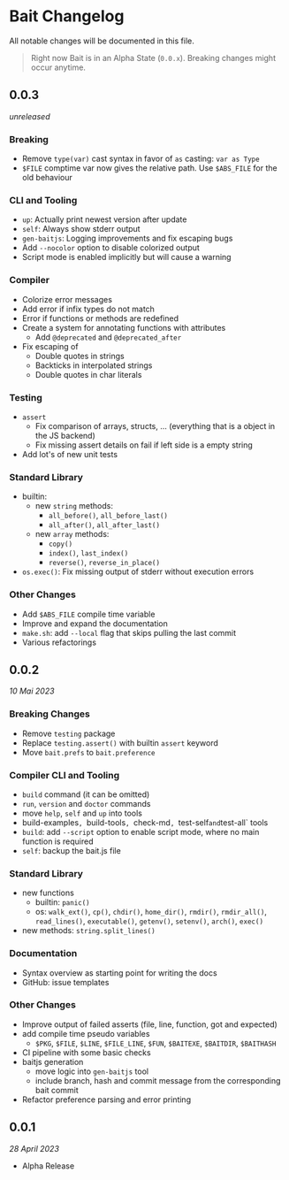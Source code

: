 # Bait Changelog
All notable changes will be documented in this file.

> Right now Bait is in an Alpha State (`0.0.x`). Breaking changes might occur anytime.


## 0.0.3
_unreleased_

### Breaking
- Remove `type(var)` cast syntax in favor of `as` casting: `var as Type`
- `$FILE` comptime var now gives the relative path. Use `$ABS_FILE` for the old behaviour

### CLI and Tooling
- `up`: Actually print newest version after update
- `self`: Always show stderr output
- `gen-baitjs`: Logging improvements and fix escaping bugs
- Add `--nocolor` option to disable colorized output
- Script mode is enabled implicitly but will cause a warning

### Compiler
- Colorize error messages
- Add error if infix types do not match
- Error if functions or methods are redefined
- Create a system for annotating functions with attributes
  - Add `@deprecated` and `@deprecated_after`
- Fix escaping of
  - Double quotes in strings
  - Backticks in interpolated strings
  - Double quotes in char literals

### Testing
- `assert`
  - Fix comparison of arrays, structs, ... (everything that is a object in the JS backend)
  - Fix missing assert details on fail if left side is a empty string
- Add lot's of new unit tests

### Standard Library
- builtin:
  - new `string` methods:
    - `all_before()`, `all_before_last()`
    - `all_after()`, `all_after_last()`
  - new `array` methods:
    - `copy()`
    - `index()`, `last_index()`
    - `reverse()`, `reverse_in_place()`
- `os.exec()`: Fix missing output of stderr without execution errors

### Other Changes
- Add `$ABS_FILE` compile time variable
- Improve and expand the documentation
- `make.sh`: add `--local` flag that skips pulling the last commit
- Various refactorings


## 0.0.2
_10 Mai 2023_

### Breaking Changes
- Remove `testing` package
- Replace `testing.assert()` with builtin `assert` keyword
- Move `bait.prefs` to `bait.preference`

### Compiler CLI and Tooling
- `build` command (it can be omitted)
- `run`, `version` and `doctor` commands
- move `help`, `self` and `up` into tools
- build-examples`, `build-tools`, `check-md`, `test-self` and `test-all` tools
- `build`: add `--script` option to enable script mode, where no main function is required
- `self`: backup the bait.js file

### Standard Library
- new functions
  - builtin: `panic()`
  - os: `walk_ext()`, `cp()`, `chdir()`, `home_dir()`, `rmdir()`,
    `rmdir_all()`, `read_lines()`, `executable()`, `getenv()`, `setenv()`,
    `arch()`, `exec()`
- new methods: `string.split_lines()`

### Documentation
- Syntax overview as starting point for writing the docs
- GitHub: issue templates

### Other Changes
- Improve output of failed asserts (file, line, function, got and expected)
- add compile time pseudo variables
  - `$PKG`, `$FILE`, `$LINE`, `$FILE_LINE`, `$FUN`, `$BAITEXE`, `$BAITDIR`, `$BAITHASH`
- CI pipeline with some basic checks
- baitjs generation
  - move logic into `gen-baitjs` tool
  - include branch, hash and commit message from the corresponding bait commit
- Refactor preference parsing and error printing


## 0.0.1
_28 April 2023_

- Alpha Release
